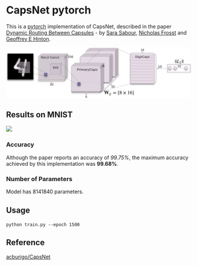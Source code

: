 # CapsNet pytorch
This is a [pytorch](http://pytorch.org/) implementation of CapsNet, described in the paper [Dynamic Routing Between Capsules](https://arxiv.org/abs/1710.09829) - by [Sara Sabour](https://arxiv.org/find/cs/1/au:+Sabour_S/0/1/0/all/0/1), [Nicholas Frosst](https://arxiv.org/find/cs/1/au:+Frosst_N/0/1/0/all/0/1) and [Geoffrey E Hinton](https://arxiv.org/find/cs/1/au:+Hinton_G/0/1/0/all/0/1).

![](image/capsulearch.png)
## Results on MNIST

![](image/results.png)
### Accuracy
Although the paper reports an accuracy of *99.75%*, the maximum accuracy achieved by this implementation was **99.68%**.

### Number of Parameters
Model has 8141840 parameters.

## Usage
`python train.py --epoch 1500`

## Reference
[acburigo/CapsNet](https://github.com/acburigo/CapsNet/edit/master/README.md)
